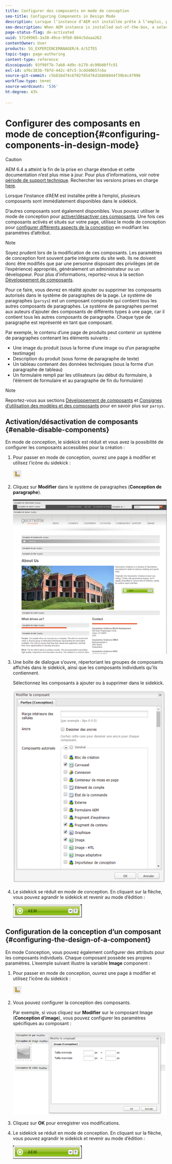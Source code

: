 ```yaml
---
title: Configurer des composants en mode de conception
seo-title: Configuring Components in Design Mode
description: Lorsque l’instance d’AEM est installée prête à l’emploi, plusieurs composants sont immédiatement disponibles dans le sidekick. En outre, divers autres composants sont également disponibles. Vous pouvez utiliser le mode Conception pour activer/désactiver ces composants.
seo-description: When AEM instance is installed out-of-the-box, a selection of components are immediately available in the sidekick. In addition to these, various other components are also available. You can use Design mode to Enable/disable such components.
page-status-flag: de-activated
uuid: 57249965-3a30-49ce-9fb0-864c5daaa262
contentOwner: User
products: SG_EXPERIENCEMANAGER/6.4/SITES
topic-tags: page-authoring
content-type: reference
discoiquuid: 93f98f7b-7ab8-4d9c-b179-dc99b80ffc91
exl-id: af6c383b-f8fd-442c-8fc5-3cdd40657c6a
source-git-commit: c5b816d74c6f02f85476d16868844f39b4c47996
workflow-type: tm+mt
source-wordcount: '536'
ht-degree: 43%

---
```


# Configurer des composants en mode de conception{#configuring-components-in-design-mode}

>[!CAUTION]
>
>AEM 6.4 a atteint la fin de la prise en charge étendue et cette documentation n’est plus mise à jour. Pour plus d’informations, voir notre [période de support technique](https://helpx.adobe.com/fr/support/programs/eol-matrix.html). Rechercher les versions prises en charge [here](https://experienceleague.adobe.com/docs/?lang=fr).

Lorsque l’instance d’AEM est installée prête à l’emploi, plusieurs composants sont immédiatement disponibles dans le sidekick.

D’autres composants sont également disponibles. Vous pouvez utiliser le mode de conception pour [activer/désactiver ces composants](#enabledisablecomponentsusingdesignmode). Une fois ces composants activés et situés sur votre page, utilisez le mode de conception pour [configurer différents aspects de la conception](#configuringcomponentsusingdesignmode) en modifiant les paramètres d’attribut.

>[!NOTE]
>
>Soyez prudent lors de la modification de ces composants. Les paramètres de conception font souvent partie intégrante du site web. Ils ne doivent donc être modifiés que par une personne disposant des privilèges (et de l’expérience) appropriés, généralement un administrateur ou un développeur. Pour plus d’informations, reportez-vous à la section [Développement de composants](/help/sites-developing/components.md).

Pour ce faire, vous devrez en réalité ajouter ou supprimer les composants autorisés dans le système de paragraphes de la page. Le système de paragraphes (`parsys`) est un composant composite qui contient tous les autres composants de paragraphes. Le système de paragraphes permet aux auteurs d’ajouter des composants de différents types à une page, car il contient tous les autres composants de paragraphe. Chaque type de paragraphe est représenté en tant que composant.

Par exemple, le contenu d’une page de produits peut contenir un système de paragraphes contenant les éléments suivants :

* Une image du produit (sous la forme d’une image ou d’un paragraphe textimage)
* Description du produit (sous forme de paragraphe de texte)
* Un tableau contenant des données techniques (sous la forme d’un paragraphe de tableau)
* Un formulaire rempli par les utilisateurs (au début du formulaire, à l’élément de formulaire et au paragraphe de fin du formulaire)

>[!NOTE]
>
>Reportez-vous aux sections [Développement de composants](/help/sites-developing/components.md#paragraphsystem) et [Consignes d’utilisation des modèles et des composants](/help/sites-developing/dev-guidelines-bestpractices.md#guidelines-for-using-templates-and-components) pour en savoir plus sur `parsys`.

## Activation/désactivation de composants {#enable-disable-components}

En mode de conception, le sidekick est réduit et vous avez la possibilité de configurer les composants accessibles pour la création :

1. Pour passer en mode de conception, ouvrez une page à modifier et utilisez l’icône du sidekick :

   ![](do-not-localize/chlimage_1.png)

1. Cliquez sur **Modifier** dans le système de paragraphes (**Conception de paragraphe**).

   ![screen_shot_2012-02-08at102726am](assets/screen_shot_2012-02-08at102726am.png)

1. Une boîte de dialogue s’ouvre, répertoriant les groupes de composants affichés dans le sidekick, ainsi que les composants individuels qu’ils contiennent.

   Sélectionnez les composants à ajouter ou à supprimer dans le sidekick.

   ![screen_shot_2012-02-08at103407am](assets/screen_shot_2012-02-08at103407am.png)

1. Le sidekick se réduit en mode de conception. En cliquant sur la flèche, vous pouvez agrandir le sidekick et revenir au mode d’édition :

   ![](do-not-localize/sidekick-collapsed.png)

## Configuration de la conception d’un composant {#configuring-the-design-of-a-component}

En mode Conception, vous pouvez également configurer des attributs pour les composants individuels. Chaque composant possède ses propres paramètres. L’exemple suivant illustre la variable **Image** component :

1. Pour passer en mode de conception, ouvrez une page à modifier et utilisez l’icône du sidekick :

   ![](do-not-localize/chlimage_1-1.png)

1. Vous pouvez configurer la conception des composants.

   Par exemple, si vous cliquez sur **Modifier** sur le composant Image (**Conception d’image**), vous pouvez configurer les paramètres spécifiques au composant :

   ![chlimage_1-12](assets/chlimage_1-12.png)

1. Cliquez sur **OK** pour enregistrer vos modifications.

1. Le sidekick se réduit en mode de conception. En cliquant sur la flèche, vous pouvez agrandir le sidekick et revenir au mode d’édition :

   ![](do-not-localize/sidekick-collapsed-1.png)
